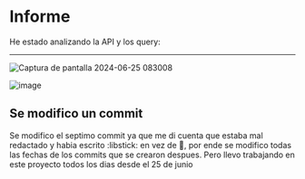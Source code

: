 # Informe
He estado analizando la API y los query: <hr>
![Captura de pantalla 2024-06-25 083008](https://github.com/SebastianCardenasYanez/spaceX/assets/160754840/eca1e327-65d7-4e8a-90b5-d85a7dcf5620)

![image](https://github.com/SebastianCardenasYanez/spaceX/assets/160754840/92dc2a4c-d399-4083-b3cb-04bd5a1d3373)

## Se modifico un commit

Se modifico el septimo commit ya que me di cuenta que estaba mal redactado y habia escrito :libstick: en vez de :lipstick:, por ende se modifico todas las fechas de los commits que se crearon despues.
Pero llevo trabajando en este proyecto todos los dias desde el 25 de junio
